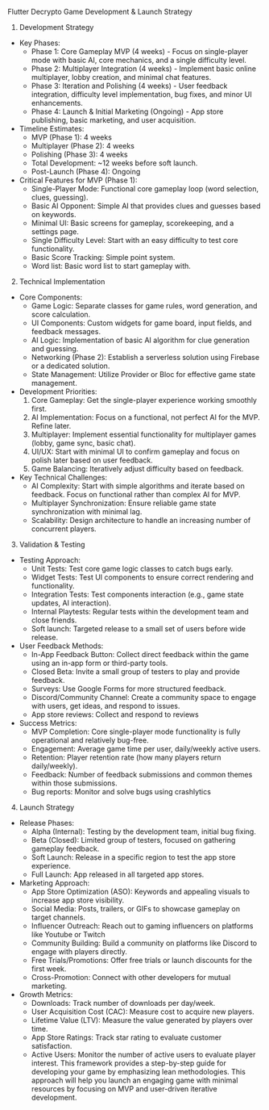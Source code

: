 Flutter Decrypto Game Development & Launch Strategy
1. Development Strategy
* Key Phases:
    * Phase 1: Core Gameplay MVP (4 weeks) - Focus on single-player mode with basic AI, core mechanics, and a single difficulty level.
    * Phase 2: Multiplayer Integration (4 weeks) - Implement basic online multiplayer, lobby creation, and minimal chat features.
    * Phase 3: Iteration and Polishing (4 weeks) - User feedback integration, difficulty level implementation, bug fixes, and minor UI enhancements.
    * Phase 4: Launch & Initial Marketing (Ongoing) - App store publishing, basic marketing, and user acquisition.
* Timeline Estimates:
    * MVP (Phase 1): 4 weeks
    * Multiplayer (Phase 2): 4 weeks
    * Polishing (Phase 3): 4 weeks
    * Total Development: ~12 weeks before soft launch.
    * Post-Launch (Phase 4): Ongoing
* Critical Features for MVP (Phase 1):
    * Single-Player Mode: Functional core gameplay loop (word selection, clues, guessing).
    * Basic AI Opponent: Simple AI that provides clues and guesses based on keywords.
    * Minimal UI: Basic screens for gameplay, scorekeeping, and a settings page.
    * Single Difficulty Level: Start with an easy difficulty to test core functionality.
    * Basic Score Tracking: Simple point system.
    * Word list: Basic word list to start gameplay with.
2. Technical Implementation
* Core Components:
    * Game Logic: Separate classes for game rules, word generation, and score calculation.
    * UI Components: Custom widgets for game board, input fields, and feedback messages.
    * AI Logic: Implementation of basic AI algorithm for clue generation and guessing.
    * Networking (Phase 2): Establish a serverless solution using Firebase or a dedicated solution.
    * State Management: Utilize Provider or Bloc for effective game state management.
* Development Priorities:
    1. Core Gameplay: Get the single-player experience working smoothly first.
    2. AI Implementation: Focus on a functional, not perfect AI for the MVP. Refine later.
    3. Multiplayer: Implement essential functionality for multiplayer games (lobby, game sync, basic chat).
    4. UI/UX: Start with minimal UI to confirm gameplay and focus on polish later based on user feedback.
    5. Game Balancing: Iteratively adjust difficulty based on feedback.
* Key Technical Challenges:
    * AI Complexity: Start with simple algorithms and iterate based on feedback. Focus on functional rather than complex AI for MVP.
    * Multiplayer Synchronization: Ensure reliable game state synchronization with minimal lag.
    * Scalability: Design architecture to handle an increasing number of concurrent players.
3. Validation & Testing
* Testing Approach:
    * Unit Tests: Test core game logic classes to catch bugs early.
    * Widget Tests: Test UI components to ensure correct rendering and functionality.
    * Integration Tests: Test components interaction (e.g., game state updates, AI interaction).
    * Internal Playtests: Regular tests within the development team and close friends.
    * Soft launch: Targeted release to a small set of users before wide release.
* User Feedback Methods:
    * In-App Feedback Button: Collect direct feedback within the game using an in-app form or third-party tools.
    * Closed Beta: Invite a small group of testers to play and provide feedback.
    * Surveys: Use Google Forms for more structured feedback.
    * Discord/Community Channel: Create a community space to engage with users, get ideas, and respond to issues.
    * App store reviews: Collect and respond to reviews
* Success Metrics:
    * MVP Completion: Core single-player mode functionality is fully operational and relatively bug-free.
    * Engagement: Average game time per user, daily/weekly active users.
    * Retention: Player retention rate (how many players return daily/weekly).
    * Feedback: Number of feedback submissions and common themes within those submissions.
    * Bug reports: Monitor and solve bugs using crashlytics
4. Launch Strategy
* Release Phases:
    * Alpha (Internal): Testing by the development team, initial bug fixing.
    * Beta (Closed): Limited group of testers, focused on gathering gameplay feedback.
    * Soft Launch: Release in a specific region to test the app store experience.
    * Full Launch: App released in all targeted app stores.
* Marketing Approach:
    * App Store Optimization (ASO): Keywords and appealing visuals to increase app store visibility.
    * Social Media: Posts, trailers, or GIFs to showcase gameplay on target channels.
    * Influencer Outreach: Reach out to gaming influencers on platforms like Youtube or Twitch
    * Community Building: Build a community on platforms like Discord to engage with players directly.
    * Free Trials/Promotions: Offer free trials or launch discounts for the first week.
    * Cross-Promotion: Connect with other developers for mutual marketing.
* Growth Metrics:
    * Downloads: Track number of downloads per day/week.
    * User Acquisition Cost (CAC): Measure cost to acquire new players.
    * Lifetime Value (LTV): Measure the value generated by players over time.
    * App Store Ratings: Track star rating to evaluate customer satisfaction.
    * Active Users: Monitor the number of active users to evaluate player interest.
This framework provides a step-by-step guide for developing your game by emphasizing lean methodologies. This approach will help you launch an engaging game with minimal resources by focusing on MVP and user-driven iterative development.
